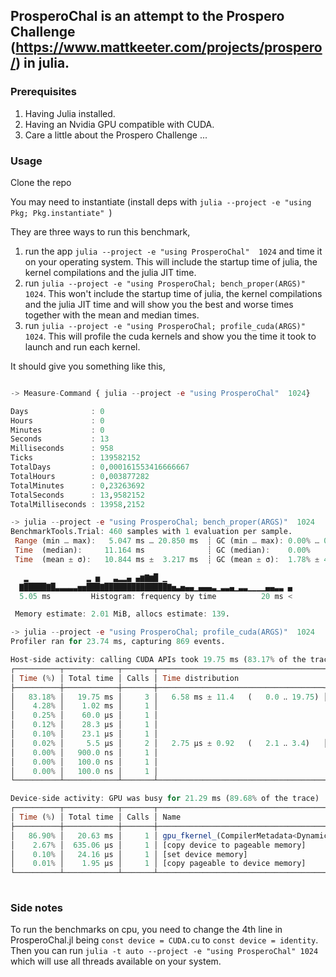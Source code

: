 ## ProsperoChal is an attempt to the Prospero Challenge (https://www.mattkeeter.com/projects/prospero/) in julia.

### Prerequisites
1. Having Julia installed.
2. Having an Nvidia GPU compatible with CUDA.
3. Care a little about the Prospero Challenge ...

### Usage
Clone the repo

You may need to instantiate (install deps with `julia --project -e "using Pkg; Pkg.instantiate" `)

They are three ways to run this benchmark, 
1. run the app `julia --project -e "using ProsperoChal"  1024` and time it on your operating system. This will include the startup time of julia, the kernel compilations and the julia JIT time.
2. run `julia --project -e "using ProsperoChal; bench_proper(ARGS)"  1024`. This won't include the startup time of julia, the kernel compilations and the julia JIT time and will show you the best and worse times together with the mean and median times.
3. run `julia --project -e "using ProsperoChal; profile_cuda(ARGS)"  1024`. This will profile the cuda kernels and show you the time it took to launch and run each kernel.

It should give you something like this,
```julia

-> Measure-Command { julia --project -e "using ProsperoChal"  1024}

Days              : 0
Hours             : 0
Minutes           : 0
Seconds           : 13
Milliseconds      : 958
Ticks             : 139582152
TotalDays         : 0,000161553416666667
TotalHours        : 0,003877282
TotalMinutes      : 0,23263692
TotalSeconds      : 13,9582152
TotalMilliseconds : 13958,2152
```
```julia
-> julia --project -e "using ProsperoChal; bench_proper(ARGS)"  1024
BenchmarkTools.Trial: 460 samples with 1 evaluation per sample.
 Range (min … max):   5.047 ms … 20.850 ms  ┊ GC (min … max): 0.00% … 0.00%
 Time  (median):     11.164 ms              ┊ GC (median):    0.00%
 Time  (mean ± σ):   10.844 ms ±  3.217 ms  ┊ GC (mean ± σ):  1.78% ± 4.94%

   ▂             ▂ ▅   ▃▂▂▄ ▄▆▇▆█ ▁
  ▇█████▇█▃▃▃▃▃▅▅███▇██████████████▇▅▃▅▄▄▁▄▄▄▃▁▃▃▄▁▃▃▁▁▁▁▄▄▃▃ ▄
  5.05 ms         Histogram: frequency by time          20 ms <

 Memory estimate: 2.01 MiB, allocs estimate: 139.
```
```julia
-> julia --project -e "using ProsperoChal; profile_cuda(ARGS)"  1024
Profiler ran for 23.74 ms, capturing 869 events.

Host-side activity: calling CUDA APIs took 19.75 ms (83.17% of the trace)
┌──────────┬────────────┬───────┬─────────────────────────────────────┬─────────────────────────┐
│ Time (%) │ Total time │ Calls │ Time distribution                   │ Name                    │
├──────────┼────────────┼───────┼─────────────────────────────────────┼─────────────────────────┤
│   83.18% │   19.75 ms │     3 │   6.58 ms ± 11.4   (   0.0 ‥ 19.75) │ cuStreamSynchronize     │
│    4.28% │    1.02 ms │     1 │                                     │ cuMemcpyDtoHAsync       │
│    0.25% │    60.0 µs │     1 │                                     │ cuMemsetD8Async         │
│    0.12% │    28.3 µs │     1 │                                     │ cuLaunchKernel          │
│    0.10% │    23.1 µs │     1 │                                     │ cuMemcpyHtoDAsync       │
│    0.02% │     5.5 µs │     2 │   2.75 µs ± 0.92   (   2.1 ‥ 3.4)   │ cuMemAllocFromPoolAsync │
│    0.00% │   900.0 ns │     1 │                                     │ cuCtxSetCurrent         │
│    0.00% │   100.0 ns │     1 │                                     │ cuDeviceGetCount        │
│    0.00% │   100.0 ns │     1 │                                     │ cuCtxGetDevice          │
└──────────┴────────────┴───────┴─────────────────────────────────────┴─────────────────────────┘

Device-side activity: GPU was busy for 21.29 ms (89.68% of the trace)
┌──────────┬────────────┬───────┬────────────────────────────────────────────────────────────────────────────────────────────────────────────────────────────────────────────────────────────────────────────────────────────────────────────────────────────────────────────────────────────────────
│ Time (%) │ Total time │ Calls │ Name                                                                                                                                                                                                                                                              ⋯
├──────────┼────────────┼───────┼────────────────────────────────────────────────────────────────────────────────────────────────────────────────────────────────────────────────────────────────────────────────────────────────────────────────────────────────────────────────────────────────────
│   86.90% │   20.63 ms │     1 │ gpu_fkernel_(CompilerMetadata<DynamicSize, DynamicCheck, void, CartesianIndices<2, Tuple<OneTo<Int64>, OneTo<Int64>>>, NDRange<2, DynamicSize, DynamicSize, CartesianIndices<2, Tuple<OneTo<Int64>, OneTo<Int64>>>, CartesianIndices<2, Tuple<OneTo<Int64>, OneTo ⋯
│    2.67% │  635.06 µs │     1 │ [copy device to pageable memory]                                                                                                                                                                                                                                  ⋯
│    0.10% │   24.16 µs │     1 │ [set device memory]                                                                                                                                                                                                                                               ⋯
│    0.01% │    1.95 µs │     1 │ [copy pageable to device memory]                                                                                                                                                                                                                                  ⋯
└──────────┴────────────┴───────┴────────────────────────────────────────────────────────────────────────────────────────────────────────────────────────────────────────────────────────────────────────────────────────────────────────────────────────────────────────────────────────────────────
                                                                                                                                                                                                                                                                                     1 column omitted
```

### Side notes

To run the benchmarks on cpu, you need to change the 4th line in ProsperoChal.jl being `const device = CUDA.cu` to `const device = identity`. Then you can run `julia -t auto --project -e "using ProsperoChal" 1024` which will use all threads available on your system.